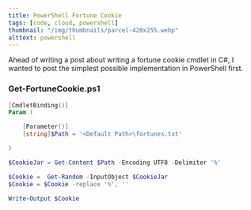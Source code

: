 ```yaml
---
title: PowerShell Fortune Cookie
tags: [code, cloud, powershell]
thumbnail: "/img/thumbnails/parcel-420x255.webp"
alttext: powershell
---
```


Ahead of writing a post about writing a fortune cookie cmdlet in C#, I wanted to
post the simplest possible implementation in PowerShell first.

### Get-FortuneCookie.ps1

```powershell
[CmdletBinding()]
Param (

    [Parameter()]
    [string]$Path = '<Default Path>\fortunes.txt'

)

$CookieJar = Get-Content $Path -Encoding UTF8 -Delimiter '%'

$Cookie =  Get-Random -InputObject $CookieJar
$Cookie = $Cookie -replace '%', ''

Write-Output $Cookie
```
